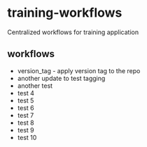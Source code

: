 # training-workflows
Centralized workflows for training application

## workflows
- version_tag - apply version tag to the repo
- another update to test tagging
- another test
- test 4
- test 5
- test 6
- test 7
- test 8
- test 9
- test 10









